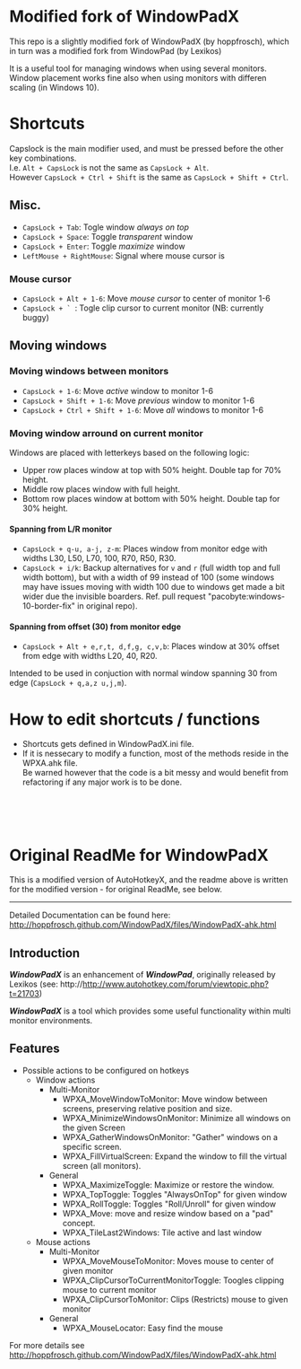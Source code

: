 Modified fork of WindowPadX
==========
This repo is a slightly modified fork of WindowPadX (by hoppfrosch), which in turn was a modified fork from WindowPad (by Lexikos)

It is a useful tool for managing windows when using several monitors.<br>
Window placement works fine also when using monitors with differen scaling (in Windows 10).

# Shortcuts
Capslock is the main modifier used, and must be pressed before the other key combinations.<br>
I.e. `Alt + CapsLock` is not the same as `CapsLock + Alt`. <br>
However `CapsLock + Ctrl + Shift` is the same as `CapsLock + Shift + Ctrl`.

## Misc.
- `CapsLock + Tab`:  Togle window *always on top*
- `CapsLock + Space`:  Toggle *transparent* window
- `CapsLock + Enter`:  Toggle *maximize* window
- `LeftMouse + RightMouse`:  Signal where mouse cursor is

### Mouse cursor
- `CapsLock + Alt + 1-6`:  Move *mouse cursor* to center of monitor 1-6
- ``CapsLock + ` ``:  Togle clip cursor to current monitor (NB: currently buggy)

## Moving windows
### Moving windows between monitors
- `CapsLock + 1-6`:  Move *active* window to monitor 1-6
- `CapsLock + Shift + 1-6`:  Move *previous* window to monitor 1-6
- `CapsLock + Ctrl + Shift + 1-6`:  Move *all* windows to monitor 1-6

### Moving window arround on current monitor
Windows are placed with letterkeys based on the following logic:
- Upper row places window at top with 50% height. Double tap for 70% height.
- Middle row places window with full height.
- Bottom row places window at bottom with 50% height. Double tap for 30% height.

#### Spanning from L/R monitor
- `CapsLock + q-u, a-j, z-m`:  Places window from monitor edge with widths L30, L50, L70, 100, R70, R50, R30.
- `CapsLock + i/k`:  Backup alternatives for `v` and `r` (full width top and full width bottom), but with a width of 99 instead of 100 (some windows may have issues moving with width 100 due to windows get made a bit wider due the invisible boarders. Ref. pull request "pacobyte:windows-10-border-fix" in original repo).
 
#### Spanning from offset (30) from monitor edge
- `CapsLock + Alt + e,r,t, d,f,g, c,v,b`:  Places window at 30% offset from edge with widths L20, 40, R20.

 Intended to be used in conjuction with normal window spanning 30 from edge (`CapsLock + q,a,z u,j,m`).

# How to edit shortcuts / functions
- Shortcuts gets defined in WindowPadX.ini file.
- If it is nessecary to modify a function, most of the methods reside in the WPXA.ahk file. <br>
Be warned however that the code is a bit messy and would benefit from refactoring if any major work is to be done.

<br>
<br>
<br>

# Original ReadMe for WindowPadX
This is a modified version of AutoHotkeyX, and the readme above is written for the modified version - for original ReadMe, see below.

-----------------------------------------------------------------------------------------------------------

Detailed Documentation can be found here: http://hoppfrosch.github.com/WindowPadX/files/WindowPadX-ahk.html

Introduction
------------

***WindowPadX*** is an enhancement of ***WindowPad***, originally released by Lexikos (see: http://http://www.autohotkey.com/forum/viewtopic.php?t=21703)

***WindowPadX*** is a tool which provides some useful functionality within multi monitor environments.

Features
--------
- Possible actions to be configured on hotkeys
    - Window actions
      - Multi-Monitor
          - WPXA_MoveWindowToMonitor: Move window between screens, preserving relative position and size.
          - WPXA_MinimizeWindowsOnMonitor: Minimize all windows on the given Screen
          - WPXA_GatherWindowsOnMonitor: "Gather" windows on a specific screen.
          - WPXA_FillVirtualScreen: Expand the window to fill the virtual screen (all monitors).
      - General
          - WPXA_MaximizeToggle: Maximize or restore the window.
          - WPXA_TopToggle: Toggles "AlwaysOnTop" for given window
          - WPXA_RollToggle: Toggles "Roll/Unroll" for given window
          - WPXA_Move: move and resize window based on a "pad" concept.
          - WPXA_TileLast2Windows: Tile active and last window
    - Mouse actions
      - Multi-Monitor
          - WPXA_MoveMouseToMonitor: Moves mouse to center of given monitor
          - WPXA_ClipCursorToCurrentMonitorToggle: Toogles clipping mouse to current monitor
          - WPXA_ClipCursorToMonitor: Clips (Restricts) mouse to given monitor
      - General
          - WPXA_MouseLocator: Easy find the mouse 

For more details see http://hoppfrosch.github.com/WindowPadX/files/WindowPadX-ahk.html
